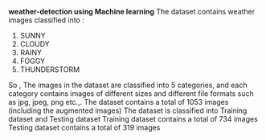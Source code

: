 **weather-detection using Machine learning**
The dataset contains weather images classified into :

1. SUNNY
2. CLOUDY
3. RAINY
4. FOGGY
5. THUNDERSTORM

So , The images in the dataset are classified into 5 categories, and each category contains images of different sizes and different file formats such as jpg, jpeg, png etc.,.
The dataset contains a total of 1053 images (including the augmented images)
The dataset is classified into Training dataset and Testing dataset
Training dataset contains a total of 734 images
Testing dataset contains a total of 319 images


